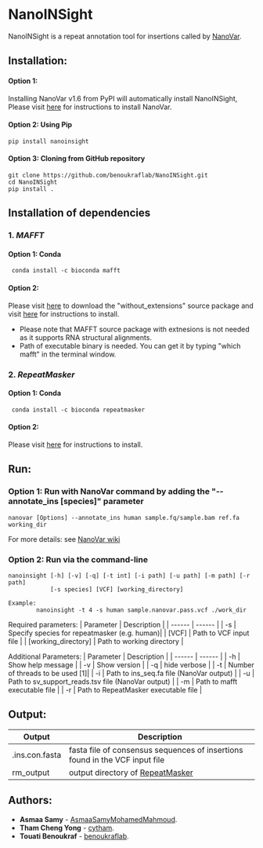 # NanoINSight 
NanoINSight is a repeat annotation tool for insertions called by [NanoVar](https://github.com/benoukraflab/NanoVar).

## Installation:

#### Option 1: 

Installing NanoVar v1.6 from PyPI will automatically install NanoINSight, Please visit [here](https://github.com/benoukraflab/NanoVar) for instructions to install NanoVar.

#### Option 2: Using Pip 
```
pip install nanoinsight
```
#### Option 3: Cloning from GitHub repository
```
git clone https://github.com/benoukraflab/NanoINSight.git
cd NanoINSight
pip install .
```
## Installation of dependencies
### 1. _MAFFT_
#### Option 1: Conda 
```
 conda install -c bioconda mafft
 ```
#### Option 2: 
Please visit [here](https://mafft.cbrc.jp/alignment/software/source.html) to download the "without_extensions" source package 
and visit [here](https://mafft.cbrc.jp/alignment/software/installation_without_root.html) for instructions to install.
* Please note that MAFFT source package with extnesions is not needed as it supports RNA structural alignments. 
* Path of executable binary is needed. You can get it by typing "which mafft" in the terminal window. 
### 2. _RepeatMasker_
#### Option 1: Conda 
```
 conda install -c bioconda repeatmasker
```
#### Option 2: 
Please visit [here](https://www.repeatmasker.org/RepeatMasker/) for instructions to install.

## Run:
### Option 1: Run with NanoVar command by adding the "--annotate_ins [species]" parameter 
```
nanovar [Options] --annotate_ins human sample.fq/sample.bam ref.fa working_dir 
```
For more details: see [NanoVar wiki](https://github.com/cytham/nanovar/wiki)

### Option 2: Run via the command-line 
```
nanoinsight [-h] [-v] [-q] [-t int] [-i path] [-u path] [-m path] [-r path] 
            [-s species] [VCF] [working_directory]

Example:
        nanoinsight -t 4 -s human sample.nanovar.pass.vcf ./work_dir
```
Required parameters:
| Parameter | Description |
| ------ | ------ |
| -s | Specify species for repeatmasker (e.g. human)|
| [VCF] | Path to VCF input file |
| [working_directory] | Path to working directory |

Additional Parameters:
| Parameter | Description |
| ------ | ------ |
| -h | Show help message |
| -v | Show version |
| -q | hide verbose |
| -t | Number of threads to be used [1]|
| -i | Path to ins_seq.fa file (NanoVar output) |
| -u | Path to sv_support_reads.tsv file (NanoVar output) |
| -m | Path to mafft executable file |
| -r | Path to RepeatMasker executable file |

## Output:
| Output | Description |
| ------ | ------ |
| .ins.con.fasta| fasta file of consensus sequences of insertions found in the VCF input file |
| rm_output | output directory of [RepeatMasker](https://www.repeatmasker.org/webrepeatmaskerhelp.html#reading) |


## Authors:
* **Asmaa Samy** - [AsmaaSamyMohamedMahmoud](https://github.com/AsmaaSamyMohamedMahmoud).
* **Tham Cheng Yong** - [cytham](https://github.com/cytham).
* **Touati Benoukraf** - [benoukraflab](https://github.com/benoukraflab).

